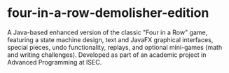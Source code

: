 # four-in-a-row-demolisher-edition
A Java-based enhanced version of the classic "Four in a Row" game, featuring a state machine design, text and JavaFX graphical interfaces, special pieces, undo functionality, replays, and optional mini-games (math and writing challenges). Developed as part of an academic project in Advanced Programming at ISEC.
